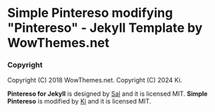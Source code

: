 # Simple Pintereso modifying "Pintereso" - Jekyll Template by WowThemes.net

### Copyright

Copyright (C) 2018 WowThemes.net.
Copyright (C) 2024 Ki.

**Pintereso for Jekyll** is designed by [Sal](https://www.wowthemes.net) and it is licensed MIT. 
**Simple Pintereso** is modified by [Ki](https://www.instagram.com/welldonestack) and it is licensed MIT.